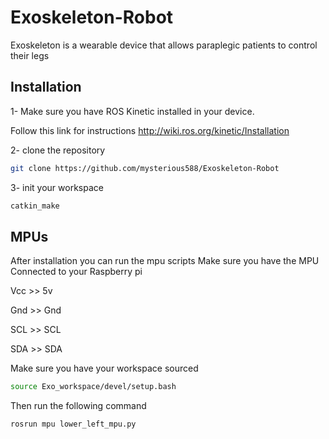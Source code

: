 # Exoskeleton-Robot
Exoskeleton is a wearable device that allows paraplegic patients to control their legs 

## Installation
1- Make sure you have ROS Kinetic installed in your device.

Follow this link for instructions http://wiki.ros.org/kinetic/Installation

2- clone the repository
```bash 
git clone https://github.com/mysterious588/Exoskeleton-Robot
```
3- init your workspace
```bash
catkin_make
```
## MPUs
After installation you can run the mpu scripts
Make sure you have the MPU Connected to your Raspberry pi

Vcc >> 5v

Gnd >> Gnd

SCL >> SCL

SDA >> SDA

Make sure you have your workspace sourced
```bash
source Exo_workspace/devel/setup.bash
```

Then run the following command

```bash
rosrun mpu lower_left_mpu.py
```
